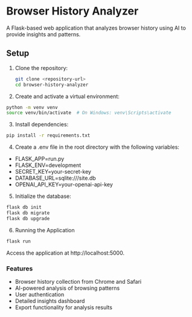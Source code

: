 # Browser History Analyzer

A Flask-based web application that analyzes browser history using AI to provide insights and patterns.

## Setup

1. Clone the repository:
   ```bash
   git clone <repository-url>
   cd browser-history-analyzer
   
2. Create and activate a virtual environment:

```bash
python -m venv venv
source venv/bin/activate  # On Windows: venv\Scripts\activate
```
3. Install dependencies:

```bash
pip install -r requirements.txt
```

4. Create a .env file in the root directory with the following variables:

- FLASK_APP=run.py
- FLASK_ENV=development
- SECRET_KEY=your-secret-key
- DATABASE_URL=sqlite:///site.db
- OPENAI_API_KEY=your-openai-api-key

5. Initialize the database:

```bash
flask db init
flask db migrate
flask db upgrade
```

6. Running the Application

```bash
flask run
```

Access the application at http://localhost:5000.

### Features
- Browser history collection from Chrome and Safari
- AI-powered analysis of browsing patterns
- User authentication
- Detailed insights dashboard
- Export functionality for analysis results
